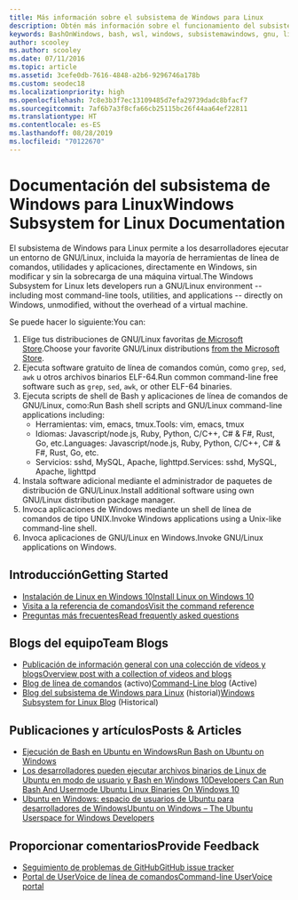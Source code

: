 ```yaml
---
title: Más información sobre el subsistema de Windows para Linux
description: Obtén más información sobre el funcionamiento del subsistema de Windows para Linux.
keywords: BashOnWindows, bash, wsl, windows, subsistemawindows, gnu, linux
author: scooley
ms.author: scooley
ms.date: 07/11/2016
ms.topic: article
ms.assetid: 3cefe0db-7616-4848-a2b6-9296746a178b
ms.custom: seodec18
ms.localizationpriority: high
ms.openlocfilehash: 7c8e3b3f7ec13109485d7efa29739dadc8bfacf7
ms.sourcegitcommit: 7af6b7a3f8cfa66cb25115bc26f44aa64ef22811
ms.translationtype: HT
ms.contentlocale: es-ES
ms.lasthandoff: 08/28/2019
ms.locfileid: "70122670"
---
```

# <a name="windows-subsystem-for-linux-documentation"></a><span data-ttu-id="f07f0-104">Documentación del subsistema de Windows para Linux</span><span class="sxs-lookup"><span data-stu-id="f07f0-104">Windows Subsystem for Linux Documentation</span></span>

<span data-ttu-id="f07f0-105">El subsistema de Windows para Linux permite a los desarrolladores ejecutar un entorno de GNU/Linux, incluida la mayoría de herramientas de línea de comandos, utilidades y aplicaciones, directamente en Windows, sin modificar y sin la sobrecarga de una máquina virtual.</span><span class="sxs-lookup"><span data-stu-id="f07f0-105">The Windows Subsystem for Linux lets developers run a GNU/Linux environment -- including most command-line tools, utilities, and applications -- directly on Windows, unmodified, without the overhead of a virtual machine.</span></span>  

<span data-ttu-id="f07f0-106">Se puede hacer lo siguiente:</span><span class="sxs-lookup"><span data-stu-id="f07f0-106">You can:</span></span>

1. <span data-ttu-id="f07f0-107">Elige tus distribuciones de GNU/Linux favoritas [de Microsoft Store](https://aka.ms/wslstore).</span><span class="sxs-lookup"><span data-stu-id="f07f0-107">Choose your favorite GNU/Linux distributions [from the Microsoft Store](https://aka.ms/wslstore).</span></span>
1. <span data-ttu-id="f07f0-108">Ejecuta software gratuito de línea de comandos común, como `grep`, `sed`, `awk` u otros archivos binarios ELF-64.</span><span class="sxs-lookup"><span data-stu-id="f07f0-108">Run common command-line free software such as `grep`, `sed`, `awk`, or other ELF-64 binaries.</span></span> 
1. <span data-ttu-id="f07f0-109">Ejecuta scripts de shell de Bash y aplicaciones de línea de comandos de GNU/Linux, como:</span><span class="sxs-lookup"><span data-stu-id="f07f0-109">Run Bash shell scripts and GNU/Linux command-line applications including:</span></span>  
    * <span data-ttu-id="f07f0-110">Herramientas: vim, emacs, tmux.</span><span class="sxs-lookup"><span data-stu-id="f07f0-110">Tools: vim, emacs, tmux</span></span>
    * <span data-ttu-id="f07f0-111">Idiomas: Javascript/node.js, Ruby, Python, C/C++, C# & F#, Rust, Go, etc.</span><span class="sxs-lookup"><span data-stu-id="f07f0-111">Languages: Javascript/node.js, Ruby, Python, C/C++, C# & F#, Rust, Go, etc.</span></span>
    * <span data-ttu-id="f07f0-112">Servicios: sshd, MySQL, Apache, lighttpd.</span><span class="sxs-lookup"><span data-stu-id="f07f0-112">Services: sshd, MySQL, Apache, lighttpd</span></span>
1. <span data-ttu-id="f07f0-113">Instala software adicional mediante el administrador de paquetes de distribución de GNU/Linux.</span><span class="sxs-lookup"><span data-stu-id="f07f0-113">Install additional software using own GNU/Linux distribution package manager.</span></span>
1. <span data-ttu-id="f07f0-114">Invoca aplicaciones de Windows mediante un shell de línea de comandos de tipo UNIX.</span><span class="sxs-lookup"><span data-stu-id="f07f0-114">Invoke Windows applications using a Unix-like command-line shell.</span></span>
1. <span data-ttu-id="f07f0-115">Invoca aplicaciones de GNU/Linux en Windows.</span><span class="sxs-lookup"><span data-stu-id="f07f0-115">Invoke GNU/Linux applications on Windows.</span></span>

## <a name="getting-started"></a><span data-ttu-id="f07f0-116">Introducción</span><span class="sxs-lookup"><span data-stu-id="f07f0-116">Getting Started</span></span>

* [<span data-ttu-id="f07f0-117">Instalación de Linux en Windows 10</span><span class="sxs-lookup"><span data-stu-id="f07f0-117">Install Linux on Windows 10</span></span>](install-win10.md)
* [<span data-ttu-id="f07f0-118">Visita a la referencia de comandos</span><span class="sxs-lookup"><span data-stu-id="f07f0-118">Visit the command reference</span></span>](reference.md)
* [<span data-ttu-id="f07f0-119">Preguntas más frecuentes</span><span class="sxs-lookup"><span data-stu-id="f07f0-119">Read frequently asked questions</span></span>](faq.md)

## <a name="team-blogs"></a><span data-ttu-id="f07f0-120">Blogs del equipo</span><span class="sxs-lookup"><span data-stu-id="f07f0-120">Team Blogs</span></span>
*  [<span data-ttu-id="f07f0-121">Publicación de información general con una colección de vídeos y blogs</span><span class="sxs-lookup"><span data-stu-id="f07f0-121">Overview post with a collection of videos and blogs</span></span>](https://blogs.msdn.microsoft.com/commandline/learn-about-windows-console-and-windows-subsystem-for-linux-wsl/)
* <span data-ttu-id="f07f0-122">[Blog de línea de comandos](https://blogs.msdn.microsoft.com/commandline/) (activo)</span><span class="sxs-lookup"><span data-stu-id="f07f0-122">[Command-Line blog](https://blogs.msdn.microsoft.com/commandline/) (Active)</span></span>
* <span data-ttu-id="f07f0-123">[Blog del subsistema de Windows para Linux](https://blogs.msdn.microsoft.com/wsl/) (historial)</span><span class="sxs-lookup"><span data-stu-id="f07f0-123">[Windows Subsystem for Linux Blog](https://blogs.msdn.microsoft.com/wsl/) (Historical)</span></span>

## <a name="posts--articles"></a><span data-ttu-id="f07f0-124">Publicaciones y artículos</span><span class="sxs-lookup"><span data-stu-id="f07f0-124">Posts & Articles</span></span>
* [<span data-ttu-id="f07f0-125">Ejecución de Bash en Ubuntu en Windows</span><span class="sxs-lookup"><span data-stu-id="f07f0-125">Run Bash on Ubuntu on Windows</span></span>](https://blogs.windows.com/buildingapps/2016/03/30/run-bash-on-ubuntu-on-windows/)
* [<span data-ttu-id="f07f0-126">Los desarrolladores pueden ejecutar archivos binarios de Linux de Ubuntu en modo de usuario y Bash en Windows 10</span><span class="sxs-lookup"><span data-stu-id="f07f0-126">Developers Can Run Bash And Usermode Ubuntu Linux Binaries On Windows 10</span></span>](https://www.hanselman.com/blog/DevelopersCanRunBashShellAndUsermodeUbuntuLinuxBinariesOnWindows10.aspx)
* [<span data-ttu-id="f07f0-127">Ubuntu en Windows: espacio de usuarios de Ubuntu para desarrolladores de Windows</span><span class="sxs-lookup"><span data-stu-id="f07f0-127">Ubuntu on Windows – The Ubuntu Userspace for Windows Developers</span></span>](https://insights.ubuntu.com/2016/03/30/ubuntu-on-windows-the-ubuntu-userspace-for-windows-developers/) 

## <a name="provide-feedback"></a><span data-ttu-id="f07f0-128">Proporcionar comentarios</span><span class="sxs-lookup"><span data-stu-id="f07f0-128">Provide Feedback</span></span>
* [<span data-ttu-id="f07f0-129">Seguimiento de problemas de GitHub</span><span class="sxs-lookup"><span data-stu-id="f07f0-129">GitHub issue tracker</span></span>](https://github.com/Microsoft/BashOnWindows/issues)
* [<span data-ttu-id="f07f0-130">Portal de UserVoice de línea de comandos</span><span class="sxs-lookup"><span data-stu-id="f07f0-130">Command-line UserVoice portal</span></span>](https://wpdev.uservoice.com/forums/266908-command-prompt-console-bash-on-ubuntu-on-windo/category/161892-bash)
